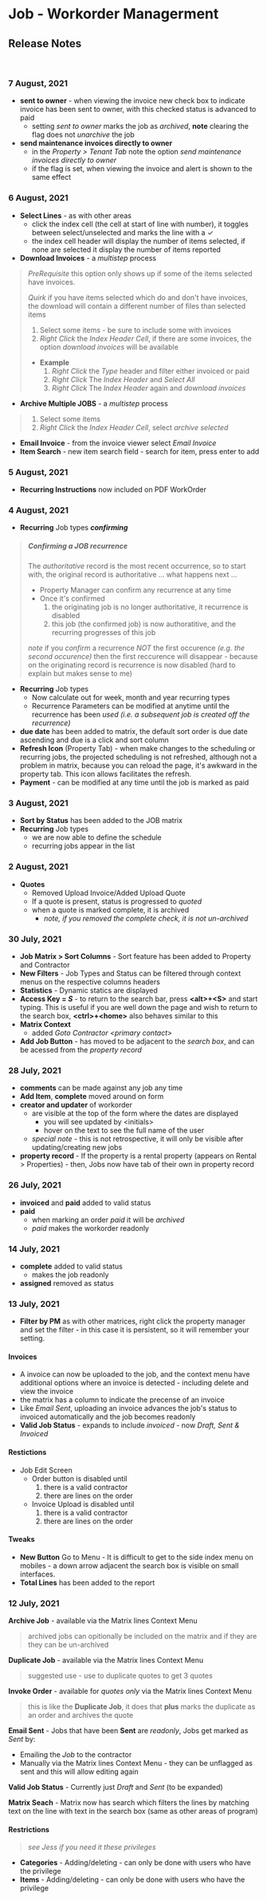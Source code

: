 # Job - Workorder Managerment

## Release Notes

<p>&nbsp;</p>

### 7 August, 2021

* **sent to owner** - when viewing the invoice new check box to indicate invoice has been sent to owner, with this checked status is advanced to paid
  * setting _sent to owner_ marks the job as _archived_, **note** clearing the flag does not _unarchive_ the job
* **send maintenance invoices directly to owner**
  * in the _Property > Tenant Tab_ note the option _send maintenance invoices directly to owner_
  * if the flag is set, when viewing the invoice and alert is shown to the same effect

### 6 August, 2021

* **Select Lines** - as with other areas
  * click the index cell (the cell at start of line with number), it toggles between select/unselected and marks the line with a &check;
  * the index cell header will display the number of items selected, if none are selected it display the number of items reported
* **Download Invoices** - a _multistep_ process

<blockquote>

_PreRequisite_ this option only shows up if some of the items selected have invoices.

_Quirk_ if you have items selected which do and don't have invoices, the download will contain a different number of files than selected items

1. Select some items - be sure to include some with invoices
2. _Right Click_ the _Index Header Cell_, if there are some invoices, the option _download invoices_ will be available

* **Example**
  1. _Right Click_ the _Type_ header and filter either invoiced or paid
  1. _Right Click_ The _Index Header_ and _Select All_
  1. _Right Click_ The _Index Header_ again and _download invoices_

</blockquote>

* **Archive Multiple JOBS** - a _multistep_ process

<blockquote>

1. Select some items
2. _Right Click_ the _Index Header Cell_, select _archive selected_

</blockquote>

* **Email Invoice** - from the invoice viewer select _Email Invoice_
* **Item Search** - new item search field - search for item, press enter to add

### 5 August, 2021

* **Recurring Instructions** now included on PDF WorkOrder

### 4 August, 2021

* **Recurring** Job types _**confirming**_

<blockquote>
<h5>Confirming a JOB recurrence</h5>

The _authoritative_ record is the most recent occurrence, so to start with, the original record is authoritative ... what happens next ...

* Property Manager can confirm any recurrence at any time
* Once it's confirmed
  1. the originating job is no longer authoritative, it recurrence is disabled
  2. this job (the confirmed job) is now authoratitive, and the recurring progresses of this job

_note_ if you _confirm_ a recurrence _NOT_ the first occurence _(e.g. the second occurence)_ then the first reccurence will disappear - because on the originating record is recurrence is now disabled (hard to explain but makes sense to me)

</blockquote>

* **Recurring** Job types
  * Now calculate out for week, month and year recurring types
  * Recurrence Parameters can be modified at anytime until the recurrence has been _used (i.e. a subsequent job is created off the recurrence)_
* **due date** has been added to matrix, the default sort order is due date ascending and due is a click and sort column
* **Refresh Icon** (Property Tab) - when make changes to the scheduling or recurring jobs, the projected scheduling is not refreshed, although not a problem in matrix, because you can reload the page, it's awkward in the property tab. This icon allows facilitates the refresh.
* **Payment** - can be modified at any time until the job is marked as paid

### 3 August, 2021

* **Sort by Status** has been added to the JOB matrix
* **Recurring** Job types
  * we are now able to define the schedule
  * recurring jobs appear in the list

### 2 August, 2021

* **Quotes**
  * Removed Upload Invoice/Added Upload Quote
  * If a quote is present, status is progressed to _quoted_
  * when a quote is marked complete, it is archived
    * _note, if you removed the complete check, it is not un-archived_

### 30 July, 2021

* **Job Matrix &gt; Sort Columns** - Sort feature has been added to Property and Contractor
* **New Filters** - Job Types and Status can be filtered through context menus on the respective columns headers
* **Statistics** - Dynamic statics are displayed
* **Access Key = _S_** - to return to the search bar, press **&lt;alt&gt;+&lt;S&gt;** and start typing. This is useful if you are well down the page and wish to return to the search box, **&lt;ctrl&gt;+&lt;home&gt;** also behaves similar to this
* **Matrix Context**
  * added _Goto Contractor &lt;primary contact&gt;_
* **Add Job Button** - has moved to be adjacent to the _search box_, and can be acessed from the _property record_

### 28 July, 2021

* **comments** can be made against any job any time
* **Add Item**, **complete** moved around on form
* **creator and updater** of workorder
  * are visible at the top of the form where the dates are displayed
    * you will see updated by &lt;initials&gt;
    * hover on the text to see the full name of the user
  * *special note* - this is not retrospective, it will only be visible after updating/creating new jobs
* **property record** - If the property is a rental property (appears on Rental > Properties) - then, Jobs now have tab of their own in property record

### 26 July, 2021

* **invoiced** and **paid** added to valid status
* **paid**
  * when marking an order *paid* it will be *archived*
  * *paid* makes the workorder readonly

### 14 July, 2021

* **complete** added to valid status
  * makes the job readonly
* **assigned** removed as status

### 13 July, 2021

* **Filter by PM** as with other matrices, right click the property manager and set the filter - in this case it is persistent, so it will remember your setting.

#### Invoices

* A invoice can now be uploaded to the job, and the context menu have additional options where an invoice is detected - including delete and view the invoice
* the matrix has a column to indicate the precense of an invoice
* Like *Email Sent*, uploading an invoice advances the job's status to invoiced automatically and the job becomes readonly
* **Valid Job Status** - expands to include *invoiced* - now *Draft, Sent & Invoiced*

#### Restictions

* Job Edit Screen
  * Order button is disabled until
    1. there is a valid contractor
    2. there are lines on the order
  * Invoice Upload is disabled until
    1. there is a valid contractor
    2. there are lines on the order

#### Tweaks

* **New Button** Go to Menu - It is difficult to get to the side index menu on mobiles - a down arrow adjacent the search box is visible on small interfaces.
* **Total Lines** has been added to the report

### 12 July, 2021

**Archive Job** - available via the Matrix lines Context Menu
> archived jobs can opitionally be included on the matrix and if they are they can be un-archived

**Duplicate Job** - available via the Matrix lines Context Menu
> suggested use - use to duplicate quotes to get 3 quotes

**Invoke Order** - available for *quotes only* via the Matrix lines Context Menu

> this is like the **Duplicate Job**, it does that **plus** marks the duplicate as an order and archives the quote

**Email Sent** - Jobs that have been **Sent** are *readonly*, Jobs get marked as *Sent* by:

* Emailing the *Job* to the contractor
* Manually via the Matrix lines Context Menu - they can be unflagged as sent and this will allow editing again

**Valid Job Status** - Currently just *Draft* and *Sent* (to be expanded)

**Matrix Seach** - Matrix now has search which filters the lines by matching text on the line with text in the search box (same as other areas of program)

#### Restrictions

> _see Jess if you need it these privileges_

* **Categories** - Adding/deleting - can only be done with users who have the privilege
* **Items** - Adding/deleting - can only be done with users who have the privilege

<style>
  .markdown-body h1 { font-size: 1.6rem; }
  .markdown-body h2 { font-size: 1.4rem; }
  .markdown-body h3 { font-size: 1.2rem; }
  .markdown-body h4 { font-size: 1.1rem; }
  .markdown-body h5 { font-size: 1rem; }
  .markdown-body h6 { font-size: .9rem; }
</style>
